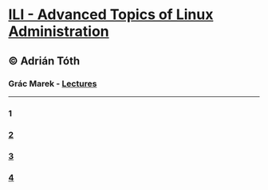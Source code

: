 # [ILI - Advanced Topics of Linux Administration](https://www.fit.vutbr.cz/study/courses/index.php.en?id=12162)
## © Adrián Tóth
### Grác Marek - [Lectures](http://tinyurl.com/redhat-ili)


---


### 1
### [2](https://github.com/europ/VUTBR-FIT-ILI/blob/master/2.md)
### [3](https://github.com/europ/VUTBR-FIT-ILI/blob/master/3.md)
### [4](https://github.com/europ/VUTBR-FIT-ILI/blob/master/4.md)
